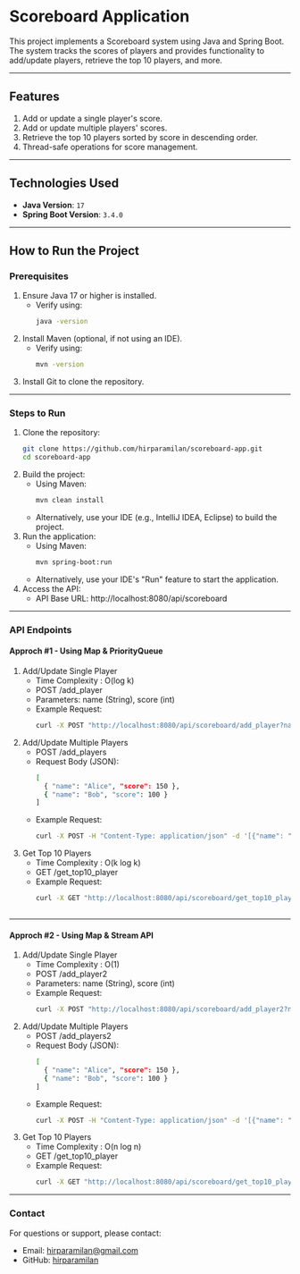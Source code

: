 # Scoreboard Application

This project implements a Scoreboard system using Java and Spring Boot. The system tracks the scores of players and provides functionality to add/update players, retrieve the top 10 players, and more.

---

## Features
1. Add or update a single player's score.
2. Add or update multiple players' scores.
3. Retrieve the top 10 players sorted by score in descending order.
4. Thread-safe operations for score management.

---

## **Technologies Used**
- **Java Version**: `17`
- **Spring Boot Version**: `3.4.0`

---

## **How to Run the Project**

### **Prerequisites**
1. Ensure Java 17 or higher is installed.
   - Verify using:
     ```bash
     java -version
     ```
2. Install Maven (optional, if not using an IDE).
   - Verify using:
     ```bash
     mvn -version
     ```
3. Install Git to clone the repository.

---

### **Steps to Run**
1. Clone the repository:
   ```bash
   git clone https://github.com/hirparamilan/scoreboard-app.git
   cd scoreboard-app
2. Build the project:
   - Using Maven:
     ```bash
     mvn clean install
   - Alternatively, use your IDE (e.g., IntelliJ IDEA, Eclipse) to build the project.
3. Run the application:
   - Using Maven:
      ```bash
      mvn spring-boot:run
   - Alternatively, use your IDE's "Run" feature to start the application.
4. Access the API:
   - API Base URL: http://localhost:8080/api/scoreboard

---

### **API Endpoints**
#### **Approch #1 - Using Map & PriorityQueue**

1. Add/Update Single Player
   - Time Complexity : O(log k)
   - POST /add_player
   - Parameters: name (String), score (int)
   - Example Request:
      ```bash
     curl -X POST "http://localhost:8080/api/scoreboard/add_player?name=Alice&score=150"

2. Add/Update Multiple Players
   - POST /add_players
   - Request Body (JSON):
      ```bash
     [
        { "name": "Alice", "score": 150 },
        { "name": "Bob", "score": 100 }
     ]
   - Example Request:
      ```bash
     curl -X POST -H "Content-Type: application/json" -d '[{"name": "Alice", "score": 150}, {"name": "Bob", "score": 100}]' "http://localhost:8080/api/scoreboard/add_players"

3. Get Top 10 Players
    - Time Complexity : O(k log k)
    - GET /get_top10_player
    - Example Request:
      ```bash
      curl -X GET "http://localhost:8080/api/scoreboard/get_top10_player"
    
---

#### **Approch #2 - Using Map & Stream API**

1. Add/Update Single Player
    - Time Complexity : O(1)
    - POST /add_player2
    - Parameters: name (String), score (int)
    - Example Request:
       ```bash
      curl -X POST "http://localhost:8080/api/scoreboard/add_player2?name=Alice&score=150"

2. Add/Update Multiple Players
    - POST /add_players2
    - Request Body (JSON):
       ```bash
      [
         { "name": "Alice", "score": 150 },
         { "name": "Bob", "score": 100 }
      ]
    - Example Request:
       ```bash
      curl -X POST -H "Content-Type: application/json" -d '[{"name": "Alice", "score": 150}, {"name": "Bob", "score": 100}]' "http://localhost:8080/api/scoreboard/add_players2"

3. Get Top 10 Players
    - Time Complexity : O(n log n)
    - GET /get_top10_player
    - Example Request:
      ```bash
      curl -X GET "http://localhost:8080/api/scoreboard/get_top10_player2"

---
### **Contact**
For questions or support, please contact:
- Email: hirparamilan@gmail.com
- GitHub: [hirparamilan](https://github.com/hirparamilan)
